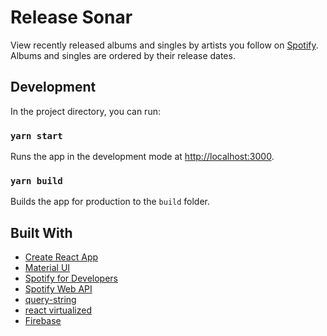 # Release Sonar

View recently released albums and singles by artists you follow on [Spotify](https://www.spotify.com/). Albums and singles are ordered by their release dates.

## Development

In the project directory, you can run:

### `yarn start`

Runs the app in the development mode at [http://localhost:3000](http://localhost:3000).

### `yarn build`

Builds the app for production to the `build` folder.<br />

## Built With

- [Create React App](https://create-react-app.dev/)
- [Material UI](https://material-ui.com/)
- [Spotify for Developers](https://developer.spotify.com/)
- [Spotify Web API](https://github.com/JMPerez/spotify-web-api-js)
- [query-string](https://github.com/sindresorhus/query-string#readme)
- [react virtualized](https://github.com/bvaughn/react-virtualized#readme)
- [Firebase](https://firebase.google.com/)
